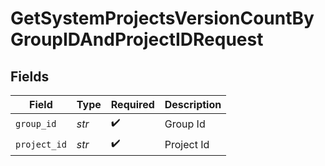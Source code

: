 # GetSystemProjectsVersionCountByGroupIDAndProjectIDRequest


## Fields

| Field              | Type               | Required           | Description        |
| ------------------ | ------------------ | ------------------ | ------------------ |
| `group_id`         | *str*              | :heavy_check_mark: | Group Id           |
| `project_id`       | *str*              | :heavy_check_mark: | Project Id         |